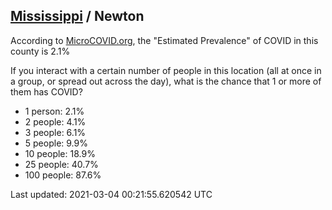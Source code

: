 
## [Mississippi](/united-states/mississippi) / Newton

According to [MicroCOVID.org](http://microcovid.org),
the "Estimated Prevalence" of COVID in this county is 2.1%

If you interact with a certain number of people in this location
(all at once in a group, or spread out across the day), what is the chance that
1 or more of them has COVID?

- 1 person: 2.1%
- 2 people: 4.1%
- 3 people: 6.1%
- 5 people: 9.9%
- 10 people: 18.9%
- 25 people: 40.7%
- 100 people: 87.6%

Last updated: 2021-03-04 00:21:55.620542 UTC
